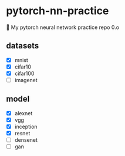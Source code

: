 # pytorch-nn-practice

💩 My pytorch neural network practice repo 0.o

## datasets

* [x] mnist
* [x] cifar10
* [x] cifar100
* [ ] imagenet

## model

* [x] alexnet
* [x] vgg
* [x] inception
* [x] resnet
* [ ] densenet
* [ ] gan
